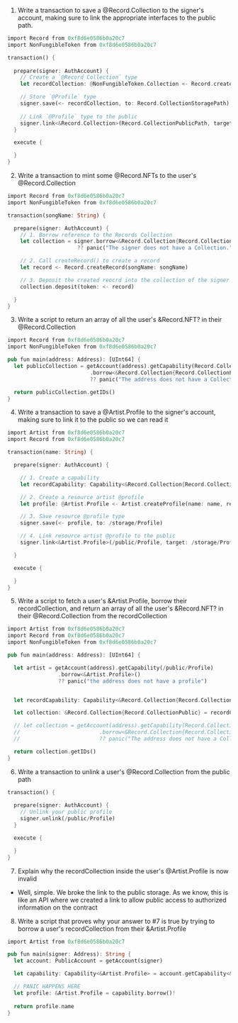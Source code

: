 1. Write a transaction to save a @Record.Collection to the signer's account, making sure to link the appropriate interfaces to the public path.

```rust
import Record from 0xf8d6e0586b0a20c7
import NonFungibleToken from 0xf8d6e0586b0a20c7

transaction() {
  
  prepare(signer: AuthAccount) {
    // Create a `@Record Collection` type
    let recordCollection: @NonFungibleToken.Collection <- Record.createEmptyCollection()

    // Store `@Profile` type
    signer.save(<- recordCollection, to: Record.CollectionStoragePath)
    
    // Link `@Profile` type to the public
    signer.link<&Record.Collection>(Record.CollectionPublicPath, target: Record.CollectionStoragePath)
  }

  execute {

  }
}
```

2. Write a transaction to mint some @Record.NFTs to the user's @Record.Collection

```rust
import Record from 0xf8d6e0586b0a20c7
import NonFungibleToken from 0xf8d6e0586b0a20c7

transaction(songName: String) {

  prepare(signer: AuthAccount) {
    // 1. Borrow reference to the Records Collection
    let collection = signer.borrow<&Record.Collection{Record.CollectionPublic, NonFungibleToken.CollectionPublic}>(from: Record.CollectionStoragePath)
                      ?? panic("The signer does not have a Collection.")

    // 2. Call createRecord() to create a record
    let record <- Record.createRecord(songName: songName)

    // 3. Deposit the created reocrd into the collection of the signer
    collection.deposit(token: <- record)

  }
}
```

3. Write a script to return an array of all the user's &Record.NFT? in their @Record.Collection

```rust
import Record from 0xf8d6e0586b0a20c7
import NonFungibleToken from 0xf8d6e0586b0a20c7

pub fun main(address: Address): [UInt64] {
  let publicCollection = getAccount(address).getCapability(Record.CollectionPublicPath)
                          .borrow<&Record.Collection{Record.CollectionPublic, NonFungibleToken.CollectionPublic}>()
                          ?? panic("The address does not have a Collection")

  return publicCollection.getIDs()
}
```

4. Write a transaction to save a @Artist.Profile to the signer's account, making sure to link it to the public so we can read it

```rust
import Artist from 0xf8d6e0586b0a20c7
import Record from 0xf8d6e0586b0a20c7

transaction(name: String) {

  prepare(signer: AuthAccount) {

    // 1. Create a capability
    let recordCapability: Capability<&Record.Collection{Record.CollectionPublic}> = signer.getCapability<&Record.Collection{Record.CollectionPublic}>(Record.CollectionPublicPath)

    // 2. Create a resource artist @profile
    let profile: @Artist.Profile <- Artist.createProfile(name: name, recordCollection: recordCapability)

    // 3. Save resource @profile type
    signer.save(<- profile, to: /storage/Profile)

    // 4. Link resource artist @profile to the public
    signer.link<&Artist.Profile>(/public/Profile, target: /storage/Profile)

  }

  execute {

  }
}
```

5. Write a script to fetch a user's &Artist.Profile, borrow their recordCollection, and return an array of all the user's &Record.NFT? in their @Record.Collection from the recordCollection

```rust
import Artist from 0xf8d6e0586b0a20c7
import Record from 0xf8d6e0586b0a20c7
import NonFungibleToken from 0xf8d6e0586b0a20c7

pub fun main(address: Address): [UInt64] {

  let artist = getAccount(address).getCapability(/public/Profile)
                .borrow<&Artist.Profile>()
                ?? panic("the address does not have a profile")


  let recordCapability: Capability<&Record.Collection{Record.CollectionPublic}> = artist.recordCollection

  let collection: &Record.Collection{Record.CollectionPublic} = recordCapability.borrow()!

  // let collection = getAccount(address).getCapability(Record.CollectionPublicPath)
  //                         .borrow<&Record.Collection{Record.CollectionPublic, NonFungibleToken.CollectionPublic}>()
  //                         ?? panic("The address does not have a Collection")

  return collection.getIDs()
}
```

6. Write a transaction to unlink a user's @Record.Collection from the public path

```rust
transaction() {
  
  prepare(signer: AuthAccount) {
    // Unlink your public profile
    signer.unlink(/public/Profile)
  }

  execute {

  }
}
```

7. Explain why the recordCollection inside the user's @Artist.Profile is now invalid

- Well, simple. We broke the link to the public storage. As we know, this is like an API where we created a link to allow public access to authorized information on the contract

8. Write a script that proves why your answer to #7 is true by trying to borrow a user's recordCollection from their &Artist.Profile

```rust
import Artist from 0xf8d6e0586b0a20c7

pub fun main(signer: Address): String {
  let account: PublicAccount = getAccount(signer)

  let capability: Capability<&Artist.Profile> = account.getCapability<&Artist.Profile>(/public/Profile1)

  // PANIC HAPPENS HERE
  let profile: &Artist.Profile = capability.borrow()!
  
  return profile.name
}
```
